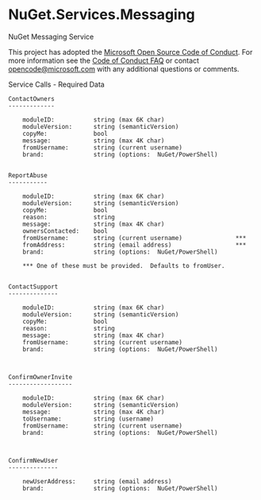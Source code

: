 NuGet.Services.Messaging
========================

NuGet Messaging Service

This project has adopted the [Microsoft Open Source Code of Conduct](https://opensource.microsoft.com/codeofconduct/). For more information see the [Code of Conduct FAQ](https://opensource.microsoft.com/codeofconduct/faq/) or contact [opencode@microsoft.com](mailto:opencode@microsoft.com) with any additional questions or comments.



Service Calls - Required Data


    ContactOwners
    -------------

        moduleID:           string (max 6K char)
        moduleVersion:      string (semanticVersion)
        copyMe:             bool
        message:            string (max 4K char)
        fromUsername:       string (current username)
        brand:              string (options:  NuGet/PowerShell)


    ReportAbuse
    -----------

        moduleID:           string (max 6K char)
        moduleVersion:      string (semanticVersion)
        copyMe:             bool
        reason:             string
        message:            string (max 4K char)
        ownersContacted:    bool
        fromUsername:       string (current username)               ***
        fromAddress:        string (email address)                  ***
        brand:              string (options:  NuGet/PowerShell)

        *** One of these must be provided.  Defaults to fromUser.


    ContactSupport
    --------------

        moduleID:           string (max 6K char)
        moduleVersion:      string (semanticVersion)
        copyMe:             bool
        reason:             string
        message:            string (max 4K char)
        fromUsername:       string (current username)
        brand:              string (options:  NuGet/PowerShell)



    ConfirmOwnerInvite
    ------------------
    
        moduleID:           string (max 6K char)
        moduleVersion:      string (semanticVersion)
        message:            string (max 4K char)
        toUsername:         string (username)
        fromUsername:       string (current username)
        brand:              string (options:  NuGet/PowerShell)



    ConfirmNewUser
    --------------

        newUserAddress:     string (email address)
        brand:              string (options:  NuGet/PowerShell)


